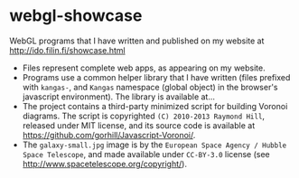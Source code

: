 # webgl-showcase
WebGL programs that I have written and published on my website at http://ido.filin.fi/showcase.html

- Files represent complete web apps, as appearing on my website.
- Programs use a common helper library that I have written (files
  prefixed with `kangas-`,  and `Kangas` namespace (global object)
  in the browser's javascript environment). The library is
  available at... 
- The project contains a third-party minimized script for building Voronoi diagrams. The script is copyrighted `(C) 2010-2013 Raymond Hill`, released under MIT license, and its source code is available at https://github.com/gorhill/Javascript-Voronoi/.
- The `galaxy-small.jpg` image is by the `European Space Agency / Hubble Space Telescope`, and made available under `CC-BY-3.0` license (see http://www.spacetelescope.org/copyright/).
